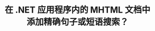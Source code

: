 ---
############################# Static ############################
layout: "auto-gen-gist"
draft: false
path: "zh/search/net/phrase /mhtml/"
otherformats: PDF DOC DOT DOCX DOCM DOTX DOTM TXT ODT OTT RTF XLS XLT XLSX XLSM XLSB XLTX XLTM XLA XLAM ODS OTS CSV TSV XML PPT PPS POT PPTX PPTM POTX POTM PPSX PPSM ODP PST OST EML EMLX MSG ONE XHTML  MD CHM EPUB  FB2 

############################# Head ############################
head_title: "如何在 .NET 应用程序的 MHTML 文档中添加短语搜索？"
head_description: "GroupDocs.Search .NET API 使软件专业人士能够通过 .NET API 添加短语搜索并在 MHTML 文档中找到确切的短语或提供的单词序列。"

############################# Header ############################
title: "在 .NET 应用程序内的 MHTML 文档中添加精确句子或短语搜索？"
description: "GroupDocs.Search .NET API 允许程序员通过短语搜索或 .NET 应用程序中的精确句子搜索来找出 MHTML 文档中提供的单词序列。 "

######################### Download Button #######################
button:
    enable: true

############################# About ############################
about:
    enable: true
    title: "如何在 .NET 应用程序中使用精确的句子或短语搜索？"
    content: |
       精确句子或短语搜索是一种搜索，它使用户能够搜索出具有精确句子或短语的文档、网络或数据库，其中包含由消费者定义的特定顺序和单词组合。 它是搜索引擎术语中非常常见的术语，允许用户在索引文档的文本中搜索指定单词序列的文档。 GroupDocs.Search for .NET 是一个非常有用的高性能文档和文本搜索 API，它为开发文本搜索和索引应用程序提供了完整的功能，支持一些最常见的文档类型，如 PDF、HTML、Outlook 电子邮件、Microsoft Office Word、 Excel 工作表、PowerPoint 演示文稿、Outlook MSG、PST 等。 它包括对与短语搜索相关的多项功能的支持，例如以文本和对象形式搜索查询、在短语搜索中使用通配符等。 

############################# content ############################
steps:
    enable: true
    block:
    - title_left: "如何通过 .NET 在 MHTML 文档中执行短语搜索"
      content_left: |
       GroupDocs.Search .NET API 使软件开发人员能够在他们自己的 C# .NET 应用程序中添加短语搜索功能。 下面的 .NET 代码示例演示了如何仅用几行代码在文本和对象中执行短语搜索。

      title_right: "MHTML 文档中的精确短语搜索"
      content_right: |
         * 首先，您需要指定索引文件夹和文档文件夹的路径。
         * 通过调用 [Index](https://apireference.groupdocs.com/search/net/groupdocs.search/index/constructors/2) 类的实例在指定文件夹中创建索引
         * 通过调用[Search](https://apireference.groupdocs.com/search/net/groupdocs.search/index/methods/search)方法从指定文件夹索引文档
         * 以文本形式搜索词组查询“词组文本”
         * 以对象形式搜索短语“短语文本”
         * 通过调用 [CreateWordQuery](https://apireference.groupdocs.com/search/net/groupdocs.search/searchquery/methods/createwordquery) 方法创建 word1、word2 和创建子查询 3
         * 通过调用 [CreatePhraseSearchQuery](https://apireference.groupdocs.com/search/net/groupdocs.search/searchquery/methods/createphrasesearchquery) 方法组合子查询创建新的搜索查询
         * 开始搜索并显示搜索结果
        
      gisthash: "a5696884acf504acc319ba97465248cd"
      gistfile: "phrase_search_in_text_queries_dotnet.cs"

    - title_left: "通过 .NET 在 MHTML 文档中搜索通配符短语"
      content_left: |
        GroupDocs.Search for .NET 使软件程序员能够在 C# .NET 应用程序中使用通配符添加短语搜索功能。 以下 .NET 代码示例展示了如何在 C# 应用程序中的 MHTML 文档中应用通配符短语搜索。
      title_right: "在 MHTML 文件中应用通配符短语搜索"
      content_right: |
        * 首先，您需要指定索引文件夹和文档文件夹的路径。
        * 通过调用 [Index](https://apireference.groupdocs.com/search/net/groupdocs.search/index/constructors/2) 类的实例在指定文件夹中创建索引
        * 通过调用[Search](https://apireference.groupdocs.com/search/net/groupdocs.search/index/methods/search)方法从指定文件夹索引文档
        * 以文本形式搜索词组查询“词组文本”
        * 以对象形式搜索短语“短语文本”
        * 通过调用 [CreateWordQuery](https://apireference.groupdocs.com/search/net/groupdocs.search/searchquery/methods/createwordquery) 方法创建 word1 和创建子查询 3
        * 通过调用 [CreateWildcardQuery](https://apireference.groupdocs.com/search/net/groupdocs.search.searchquery/createwildcardquery/methods/1) 方法创建通配符2
        * 通过调用 [CreatePhraseSearchQuery](https://apireference.groupdocs.com/search/net/groupdocs.search/searchquery/methods/createphrasesearchquery) 方法组合子查询创建新的搜索查询
        * 开始搜索并显示搜索结果
     
      gisthash: "3ff2bf9f8ba902d8d7ebead67a934654"
      gistfile: "use_wildcards_in_phrase_search_dotnet.cs"
      
    - title_left: "通过 .NET 将短语搜索与其他类型的搜索相结合"
      content_left: |
        GroupDocs.Search .NET 使软件程序员能够将短语搜索与 .NET 应用程序内的其他类型的搜索结合起来。 以下 .NET 代码示例显示了如何应用表示单词和单词中字符的通配符。

      title_right: ".NET API 将短语搜索与其他搜索结合起来"
      content_right: |
        * 首先，您需要指定索引文件夹和文档文件夹的路径。
        * 通过调用 [Index](https://apireference.groupdocs.com/search/net/groupdocs.search/index/constructors/2) 类的实例在指定文件夹中创建索引
        * 通过调用[Search](https://apireference.groupdocs.com/search/net/groupdocs.search/index/methods/search)方法从指定文件夹索引文档
        * 以文本形式搜索词组
        * 以对象形式搜索短语
        * 定义字模式并附加字符串。
        * 通过调用 [CreateWordPatternQuery](https://apireference.groupdocs.com/search/net/groupdocs.search/searchquery/methods/createwordpatternquery) 方法创建 wordPattern1 和创建 word3
        * 通过调用 [CreateWildcardQuery](https://apireference.groupdocs.com/search/net/groupdocs.search.searchquery/createwildcardquery/methods/1) 方法创建通配符2
        * 通过调用 [CreatePhraseSearchQuery](https://apireference.groupdocs.com/search/net/groupdocs.search/searchquery/methods/createphrasesearchquery) 方法组合子查询创建新的搜索查询
        * 开始搜索并显示搜索结果
     
      gisthash: "db5c32ed21237f3e1cd7cdbde0778c29"
      gistfile: "combine_phrase_search_with_others_dotnet.cs"

    - title_left: "系统要求"
      content_left: |
       所有主要平台和操作系统都支持 GroupDocs.Search for .NET。 如需完整的系统要求指南，请在执行以下代码之前访问 [系统要求](https://docs.groupdocs.com/search/net/system-requirements/)，请确保您已安装以下先决条件 系统：
         * 操作系统：Microsoft Windows、Linux、MacOS
         * 开发环境：Visual Studio、Xamarin、MonoDevelop 等
         * 框架：.NET Framework、.NET Standard、.NET Core、Mono
         * 获取最新版本的 GroupDocs.Search 从 [NuGet](https://www.nuget.org/packages/GroupDocs.search/) 搜索 .NET API
        
      title_right: "为什么使用 GroupDocs.Search"
      content_right: |
        * 在内存和磁盘上创建搜索索引。
        * 从文件、流或结构索引的能力。
        * 受密码保护的文档索引支持。
        * 支持合并多个索引。
        * 在搜索索引期间过滤文档。
        * 搜索期间的拼写检查支持。
        * 完全支持混合字符
        * 将不同类型的搜索组合到一个搜索查询中。
        * 简单的单词和正则表达式搜索支持
        * 完全支持搜索查询中的别名替换。

demos:
    enable: true
        

more_formats:
    enable: true


back_to_top:
    enable: true
---